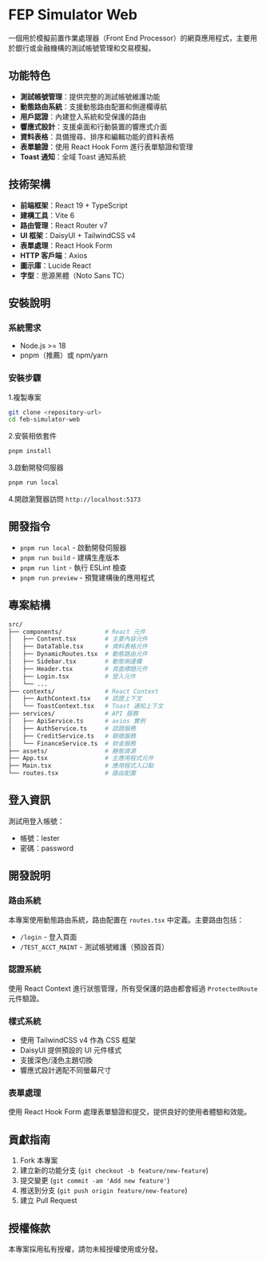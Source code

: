 # FEP Simulator Web

一個用於模擬前置作業處理器（Front End Processor）的網頁應用程式，主要用於銀行或金融機構的測試帳號管理和交易模擬。

## 功能特色

- **測試帳號管理**：提供完整的測試帳號維護功能
- **動態路由系統**：支援動態路由配置和側邊欄導航
- **用戶認證**：內建登入系統和受保護的路由
- **響應式設計**：支援桌面和行動裝置的響應式介面
- **資料表格**：具備搜尋、排序和編輯功能的資料表格
- **表單驗證**：使用 React Hook Form 進行表單驗證和管理
- **Toast 通知**：全域 Toast 通知系統

## 技術架構

- **前端框架**：React 19 + TypeScript
- **建構工具**：Vite 6
- **路由管理**：React Router v7
- **UI 框架**：DaisyUI + TailwindCSS v4
- **表單處理**：React Hook Form
- **HTTP 客戶端**：Axios
- **圖示庫**：Lucide React
- **字型**：思源黑體（Noto Sans TC）

## 安裝說明

### 系統需求

- Node.js >= 18
- pnpm（推薦）或 npm/yarn

### 安裝步驟

1.複製專案

```bash
git clone <repository-url>
cd feb-simulator-web
```

2.安裝相依套件

```bash
pnpm install
```

3.啟動開發伺服器

```bash
pnpm run local
```

4.開啟瀏覽器訪問 `http://localhost:5173`

## 開發指令

- `pnpm run local` - 啟動開發伺服器
- `pnpm run build` - 建構生產版本
- `pnpm run lint` - 執行 ESLint 檢查
- `pnpm run preview` - 預覽建構後的應用程式

## 專案結構

```sh
src/
├── components/            # React 元件
│   ├── Content.tsx        # 主要內容元件
│   ├── DataTable.tsx      # 資料表格元件
│   ├── DynamicRoutes.tsx  # 動態路由元件
│   ├── Sidebar.tsx        # 動態側邊欄
│   ├── Header.tsx         # 頁面標題元件
│   ├── Login.tsx          # 登入元件
│   └── ...
├── contexts/              # React Context
│   ├── AuthContext.tsx    # 認證上下文
│   └── ToastContext.tsx   # Toast 通知上下文
├── services/              # API 服務
│   ├── ApiService.ts      # axios 實例
│   ├── AuthService.ts     # 認證服務
│   ├── CreditService.ts   # 聯徵服務
│   └── FinanceService.ts  # 財金服務
├── assets/                # 靜態資源
├── App.tsx                # 主應用程式元件
├── Main.tsx               # 應用程式入口點
└── routes.tsx             # 路由配置
```

## 登入資訊

測試用登入帳號：

- 帳號：lester
- 密碼：password

## 開發說明

### 路由系統

本專案使用動態路由系統，路由配置在 `routes.tsx` 中定義。主要路由包括：

- `/login` - 登入頁面
- `/TEST_ACCT_MAINT` - 測試帳號維護（預設首頁）

### 認證系統

使用 React Context 進行狀態管理，所有受保護的路由都會經過 `ProtectedRoute` 元件驗證。

### 樣式系統

- 使用 TailwindCSS v4 作為 CSS 框架
- DaisyUI 提供預設的 UI 元件樣式
- 支援深色/淺色主題切換
- 響應式設計適配不同螢幕尺寸

### 表單處理

使用 React Hook Form 處理表單驗證和提交，提供良好的使用者體驗和效能。

## 貢獻指南

1. Fork 本專案
2. 建立新的功能分支 (`git checkout -b feature/new-feature`)
3. 提交變更 (`git commit -am 'Add new feature'`)
4. 推送到分支 (`git push origin feature/new-feature`)
5. 建立 Pull Request

## 授權條款

本專案採用私有授權，請勿未經授權使用或分發。
